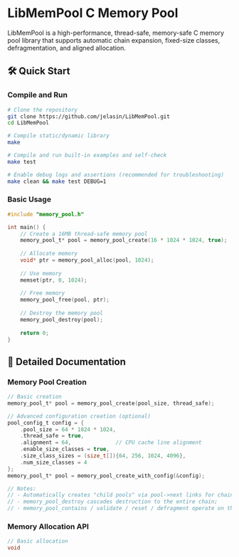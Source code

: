 # LibMemPool C Memory Pool

LibMemPool is a high-performance, thread-safe, memory-safe C memory pool library that supports automatic chain expansion, fixed-size classes, defragmentation, and aligned allocation.

## 🛠️ Quick Start

### Compile and Run

```bash
# Clone the repository
git clone https://github.com/jelasin/LibMemPool.git
cd LibMemPool

# Compile static/dynamic library
make

# Compile and run built-in examples and self-check
make test

# Enable debug logs and assertions (recommended for troubleshooting)
make clean && make test DEBUG=1
```

### Basic Usage

```c
#include "memory_pool.h"

int main() {
    // Create a 16MB thread-safe memory pool
    memory_pool_t* pool = memory_pool_create(16 * 1024 * 1024, true);
    
    // Allocate memory
    void* ptr = memory_pool_alloc(pool, 1024);
    
    // Use memory
    memset(ptr, 0, 1024);
    
    // Free memory
    memory_pool_free(pool, ptr);
    
    // Destroy the memory pool
    memory_pool_destroy(pool);
    
    return 0;
}
```

## 📖 Detailed Documentation

### Memory Pool Creation

```c
// Basic creation
memory_pool_t* pool = memory_pool_create(pool_size, thread_safe);

// Advanced configuration creation (optional)
pool_config_t config = {
    .pool_size = 64 * 1024 * 1024,
    .thread_safe = true,
    .alignment = 64,              // CPU cache line alignment
    .enable_size_classes = true,
    .size_class_sizes = (size_t[]){64, 256, 1024, 4096},
    .num_size_classes = 4
};
memory_pool_t* pool = memory_pool_create_with_config(&config);

// Notes:
// - Automatically creates "child pools" via pool->next links for chain expansion when memory is insufficient;
// - memory_pool_destroy cascades destruction to the entire chain;
// - memory_pool_contains / validate / reset / defragment operate on the entire chain.
```

### Memory Allocation API

```c
// Basic allocation
void
